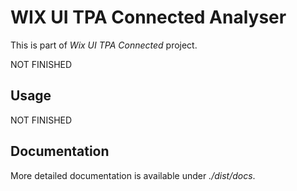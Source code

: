 # WIX UI TPA Connected Analyser

This is part of _Wix UI TPA Connected_ project.

NOT FINISHED

## Usage

NOT FINISHED

## Documentation

More detailed documentation is available under _./dist/docs_.
